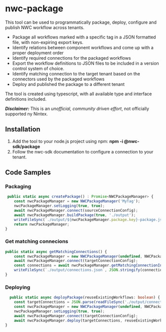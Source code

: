 # nwc-package

This tool can be used to programmatically package, deploy, configure and publish NWC workflow across tenants.

- Package all workflows marked with a specific tag in a JSON formatted file, with non-expiring export keys.
- Identify relations between component workflows and come up with a proper deployment order
- Identify required connections for the packaged workflows 
- Export the workflow definitions to JSON files to be included in a version control system of choice. 
- Identify matching connection to the target tenant based on the connectors used by the packaged workflows
- Deploy and published the package to a different tenant 

The tool is created using typescript, with all available type and interface definitions included.

_**Disclaimer:**_ This is an *unofficial, community driven effort*, not officially supported ny Nintex.
## Installation

1. Add the tool to your node.js project using npm: **npm -i @nwc-sdk/package**
2. Follow the nwc-sdk documentation to configure a connection to your tenant.

## Code Samples
### Packaging
```typescript
 public static async createPackage() : Promise<NWCPackageManager> {
	const nwcPackageManager = new NWCPackageManager('MyTag');
	nwcPackageManager.setLogging(true, true);
	await nwcPackageManager.connect(sourceConnectionConfig);
	await nwcPackageManager.buildPackage(true, './output');
	writeFileSync(`./output/${nwcPackageManager.package.key}-package.json`, JSON.stringify(nwcPackageManager.package));
	return nwcPackageManager;
}
```
### Get matching connecions
```typescript
public static async getMatchingConnections() {
	const nwcPackageManager = new NWCPackageManager(undefined, NWCPackageManager.loadPackage('./output/MyTag-package.json'));
	await nwcPackageManager.connect(targetConnectionConfig);
	const connections = await nwcPackageManager.getMatchingConnectionInfos();
	writeFileSync(`./output/connections.json`, JSON.stringify(connections));
}
```
### Deploying
```typescript
  public static async deployPackage(reuseExistingWorkflows: boolean) {
	const targetConnections = JSON.parse(readFileSync('./output/connections.json', 'utf-8')) as INWCConnectionInfo[];
	const nwcPackageManager = new NWCPackageManager(undefined, NWCPackageManager.loadPackage('./output/MyTag-package.json'));
	nwcPackageManager.setLogging(true, true);
	await nwcPackageManager.connect(targetConnectionConfig);
	await nwcPackageManager.deploy(targetConnections, reuseExistingWorkflows);
}
```
